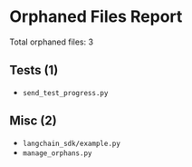 # Orphaned Files Report

Total orphaned files: 3

## Tests (1)

- `send_test_progress.py`

## Misc (2)

- `langchain_sdk/example.py`
- `manage_orphans.py`


